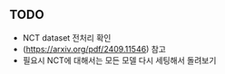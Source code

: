 ## TODO
- NCT dataset 전처리 확인
- (https://arxiv.org/pdf/2409.11546) 참고
- 필요시 NCT에 대해서는 모든 모델 다시 세팅해서 돌려보기
